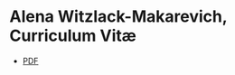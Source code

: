 # Alena Witzlack-Makarevich, Curriculum Vitæ
* [PDF](https://github.com/alenawitzlack/CV/blob/main/Witzlack2024CV.pdf)
